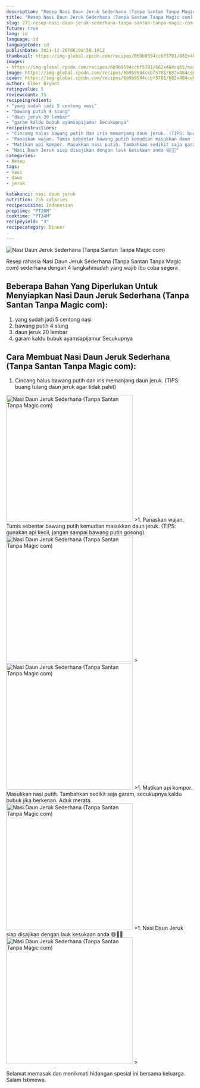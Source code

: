 ```yaml
---
description: "Resep Nasi Daun Jeruk Sederhana (Tanpa Santan Tanpa Magic com) yang Enak Banget"
title: "Resep Nasi Daun Jeruk Sederhana (Tanpa Santan Tanpa Magic com) yang Enak Banget"
slug: 271-resep-nasi-daun-jeruk-sederhana-tanpa-santan-tanpa-magic-com-yang-enak-banget
future: true
lang: id
language: id
languageCode: id
publishDate: 2021-12-26T06:08:58.101Z 
thumbnail: https://img-global.cpcdn.com/recipes/6b9b9594ccbf5781/682x484cq65/nasi-daun-jeruk-sederhana-tanpa-santan-tanpa-magic-com-foto-resep-utama.png
images:
- https://img-global.cpcdn.com/recipes/6b9b9594ccbf5781/682x484cq65/nasi-daun-jeruk-sederhana-tanpa-santan-tanpa-magic-com-foto-resep-utama.png
image: https://img-global.cpcdn.com/recipes/6b9b9594ccbf5781/682x484cq65/nasi-daun-jeruk-sederhana-tanpa-santan-tanpa-magic-com-foto-resep-utama.png
cover: https://img-global.cpcdn.com/recipes/6b9b9594ccbf5781/682x484cq65/nasi-daun-jeruk-sederhana-tanpa-santan-tanpa-magic-com-foto-resep-utama.png
author: Elmer Bryant
ratingvalue: 5
reviewcount: 15
recipeingredient:
- "yang sudah jadi 5 centong nasi"
- "bawang putih 4 siung"
- "daun jeruk 20 lembar"
- "garam kaldu bubuk ayamsapijamur Secukupnya"
recipeinstructions:
- "Cincang halus bawang putih dan iris memanjang daun jeruk. (TIPS: buang tulang daun jeruk agar tidak pahit)"
- "Panaskan wajan. Tumis sebentar bawang putih kemudian masukkan daun jeruk. (TIPS: gunakan api kecil, jangan sampai bawang putih gosong)."
- "Matikan api kompor. Masukkan nasi putih. Tambahkan sedikit saja garam, secukupnya kaldu bubuk jika berkenan. Aduk merata."
- "Nasi Daun Jeruk siap disajikan dengan lauk kesukaan anda 😄👍🏻"
categories:
- Resep
tags:
- nasi
- daun
- jeruk

katakunci: nasi daun jeruk 
nutrition: 255 calories
recipecuisine: Indonesian
preptime: "PT20M"
cooktime: "PT34M"
recipeyield: "3"
recipecategory: Dinner
. 
---
```



![Nasi Daun Jeruk Sederhana (Tanpa Santan Tanpa Magic com)](https://img-global.cpcdn.com/recipes/6b9b9594ccbf5781/682x484cq65/nasi-daun-jeruk-sederhana-tanpa-santan-tanpa-magic-com-foto-resep-utama.png)

Resep rahasia Nasi Daun Jeruk Sederhana (Tanpa Santan Tanpa Magic com)  sederhana dengan 4 langkahmudah yang wajib ibu coba segera

<!--inarticleads1-->

## Beberapa Bahan Yang Diperlukan Untuk Menyiapkan Nasi Daun Jeruk Sederhana (Tanpa Santan Tanpa Magic com):

1. yang sudah jadi 5 centong nasi
1. bawang putih 4 siung
1. daun jeruk 20 lembar
1. garam kaldu bubuk ayamsapijamur Secukupnya



<!--inarticleads2-->

## Cara Membuat Nasi Daun Jeruk Sederhana (Tanpa Santan Tanpa Magic com):

1. Cincang halus bawang putih dan iris memanjang daun jeruk. (TIPS: buang tulang daun jeruk agar tidak pahit)
<img class="lazyload" data-src="https://img-global.cpcdn.com/steps/69c89b7406ca0790/160x128cq70/nasi-daun-jeruk-sederhana-tanpa-santan-tanpa-magic-com-langkah-memasak-1-foto.png" alt="Nasi Daun Jeruk Sederhana (Tanpa Santan Tanpa Magic com)" width="340" height="340">
>1. Panaskan wajan. Tumis sebentar bawang putih kemudian masukkan daun jeruk. (TIPS: gunakan api kecil, jangan sampai bawang putih gosong).
<img class="lazyload" data-src="https://img-global.cpcdn.com/steps/6d046db3c26dc563/160x128cq70/nasi-daun-jeruk-sederhana-tanpa-santan-tanpa-magic-com-langkah-memasak-2-foto.png" alt="Nasi Daun Jeruk Sederhana (Tanpa Santan Tanpa Magic com)" width="340" height="340">
><img class="lazyload" data-src="https://img-global.cpcdn.com/steps/aebd82c4194ef57a/160x128cq70/nasi-daun-jeruk-sederhana-tanpa-santan-tanpa-magic-com-langkah-memasak-2-foto.png" alt="Nasi Daun Jeruk Sederhana (Tanpa Santan Tanpa Magic com)" width="340" height="340">
>1. Matikan api kompor. Masukkan nasi putih. Tambahkan sedikit saja garam, secukupnya kaldu bubuk jika berkenan. Aduk merata.
<img class="lazyload" data-src="https://img-global.cpcdn.com/steps/d4328e7a75d13d03/160x128cq70/nasi-daun-jeruk-sederhana-tanpa-santan-tanpa-magic-com-langkah-memasak-3-foto.png" alt="Nasi Daun Jeruk Sederhana (Tanpa Santan Tanpa Magic com)" width="340" height="340">
>1. Nasi Daun Jeruk siap disajikan dengan lauk kesukaan anda 😄👍🏻
<img class="lazyload" data-src="https://img-global.cpcdn.com/steps/ff4f27f44f5ec30b/160x128cq70/nasi-daun-jeruk-sederhana-tanpa-santan-tanpa-magic-com-langkah-memasak-4-foto.png" alt="Nasi Daun Jeruk Sederhana (Tanpa Santan Tanpa Magic com)" width="340" height="340">
>



Selamat memasak dan menikmati hidangan spesial ini bersama keluarga. Salam Istimewa.
